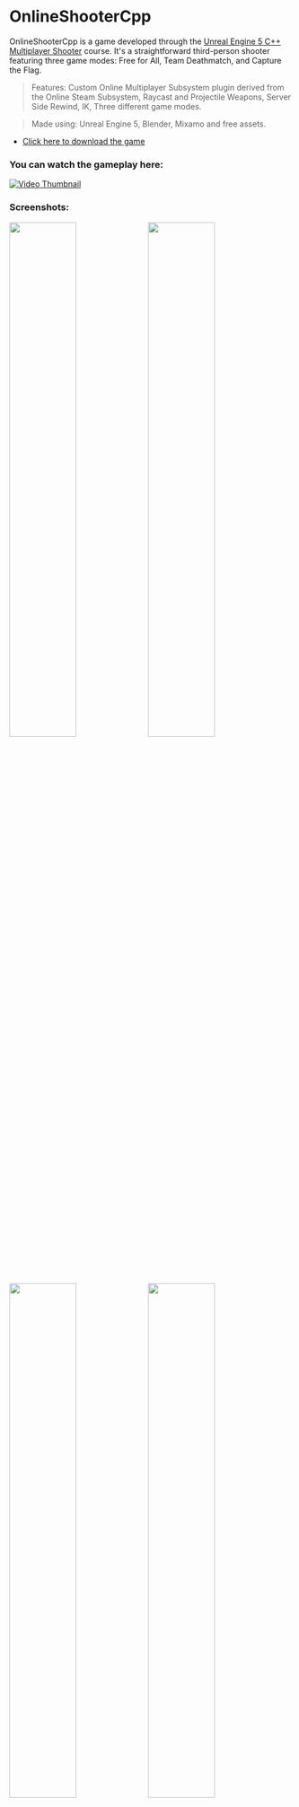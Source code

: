 # OnlineShooterCpp

OnlineShooterCpp is a game developed through the <a href="https://www.udemy.com/course/unreal-engine-5-cpp-multiplayer-shooter/">Unreal Engine 5 C++ Multiplayer Shooter</a> course. It's a straightforward third-person shooter featuring three game modes: Free for All, Team Deathmatch, and Capture the Flag.
> Features: Custom Online Multiplayer Subsystem plugin derived from the Online Steam Subsystem, Raycast and Projectile Weapons, Server Side Rewind, IK, Three different game modes.

> Made using: Unreal Engine 5, Blender, Mixamo and free assets.

- <a href="https://drive.google.com/file/d/1N6cOU12BLsj4_wmu9szATQoVl45ySI6i/view">Click here to download the game</a>

### You can watch the gameplay here:

<a href="https://youtu.be/vR1EUbcwaUs" target="_blank">[![Video Thumbnail](https://img.youtube.com/vi/vR1EUbcwaUs/0.jpg)](https://youtu.be/vR1EUbcwaUs)</a>

### Screenshots:

<img src="https://www.mediafire.com/convkey/dc8d/a5mrarzf9l8cengzg.jpg" width="48.5%" align="left" />

<img src="https://www.mediafire.com/convkey/44b5/0xt8jdm3ks1slg4zg.jpg" width="48.5%" />

<img src="https://www.mediafire.com/convkey/6d03/o2ztnp6ng4o83g6zg.jpg" width="48.5%" align="left" />

<img src="https://www.mediafire.com/convkey/04d4/h7ngoy8z3uu14ebzg.jpg" width="48.5%" />

<img src="https://www.mediafire.com/convkey/e127/mmk854hfcxc0hgczg.jpg" width="48.5%" align="left" />

<img src="https://www.mediafire.com/convkey/32df/1yu7cgy2lbzyrnvzg.jpg" width="48.5%" />

<img src="https://www.mediafire.com/convkey/97e9/zrlv062oi9vzk3czg.jpg" width="48.5%" align="left" />

<img src="https://www.mediafire.com/convkey/1071/yf3u2rcc9n2c7czzg.jpg" width="48.5%" />

<img src="https://www.mediafire.com/convkey/cd72/bzaf6qoye4mdrphzg.jpg" width="48.5%" align="left" />

<img src="https://www.mediafire.com/convkey/a67a/2y6k2ophad17qjjzg.jpg" width="48.5%" />
